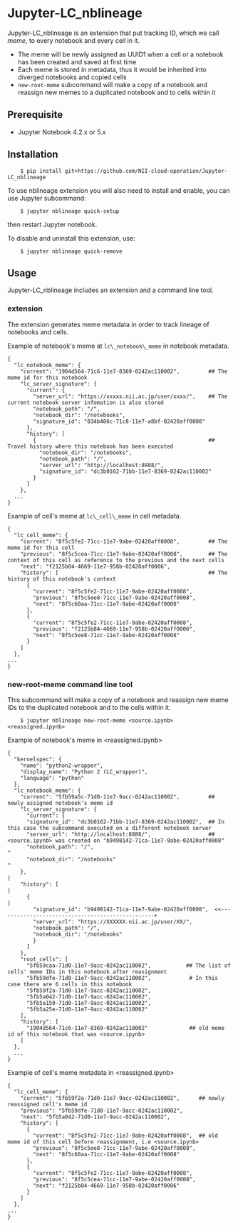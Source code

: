 # Jupyter-LC\_nblineage

Jupyter-LC\_nblineage is an extension that put tracking ID, which we call *meme*, to every notebook and every cell in it.
* The meme will be newly assigned as UUID1 when a cell or a notebook has been created and saved at first time
* Each meme is stored in metadata, thus it would be inherited into diverged notebooks and copied cells
* `new-root-meme` subcommand will make a copy of a notebook and reassign new memes to a duplicated notebook and to cells within it 

## Prerequisite

* Jupyter Notebook 4.2.x or 5.x

## Installation

        $ pip install git+https://github.com/NII-cloud-operation/Jupyter-LC_nblineage

To use nblineage extension you will also need to install and enable, you can use Jupyter subcommand:

        $ jupyter nblineage quick-setup

then restart Jupyter notebook.

To disable and uninstall this extension, use:

        $ jupyter nblineage quick-remove

## Usage

Jupyter-LC\_nblineage includes an extension and a command line tool.

### extension

The extension generates meme metadata in order to track lineage of notebooks and cells.

Example of notebook's meme at `lc\_notebook\_meme` in notebook metadata.

```
{
  "lc_notebook_meme": {
    "current": "1904d564-71c6-11e7-8369-0242ac110002",         ## The meme id for this notebook
    "lc_server_signature": {
      "current": {
        "server_url": "https://xxxxx.nii.ac.jp/user/xxxx/",    ## The current notebook server infomation is also stored
        "notebook_path": "/",
        "notebook_dir": "/notebooks",
        "signature_id": "034b406c-71c8-11e7-a8bf-02420aff0008"
      },
      "history": [
        {                                                      ## Travel history where this notebook has been executed
          "notebook_dir": "/notebooks",
          "notebook_path": "/",
          "server_url": "http://localhost:8888/",
          "signature_id": "dc3b0162-71bb-11e7-8369-0242ac110002"
        }
      ]
    },
  ...
}
```

Example of cell's meme at `lc\_cell\_meme` in cell metadata.

```
{
  "lc_cell_meme": {
    "current": "8f5c5fe2-71cc-11e7-9abe-02420aff0008",         ## The meme id for this cell
    "previous": "8f5c5cea-71cc-11e7-9abe-02420aff0008",        ## The context of this cell as reference to the previous and the next cells
    "next": "f2125b84-4669-11e7-958b-02420aff0006",
    "history": [                                               ## The history of this notebook's context
      {
        "current": "8f5c5fe2-71cc-11e7-9abe-02420aff0008",
        "previous": "8f5c5ee8-71cc-11e7-9abe-02420aff0008",
        "next": "8f5c60aa-71cc-11e7-9abe-02420aff0008"
      },
      {
        "current": "8f5c5fe2-71cc-11e7-9abe-02420aff0008",
        "previous": "f2125b84-4669-11e7-958b-02420aff0006",
        "next": "8f5c5ee8-71cc-11e7-9abe-02420aff0008"
      }
    ]
  },
...
}
```

### new-root-meme command line tool

This subcommand will make a copy of a notebook and reassign new meme IDs to the duplicated notebook and to the cells within it.

        $ jupyter nblineage new-root-meme <source.ipynb> <reassigned.ipynb>

Example of notebook's meme in <reassigned.ipynb>

```
{
  "kernelspec": {
    "name": "python2-wrapper",
    "display_name": "Python 2 (LC_wrapper)",
    "language": "python"
  },
  "lc_notebook_meme": {
    "current": "5fb59a5c-71d0-11e7-9acc-0242ac110002",         ## newly assigned notebook's meme id
    "lc_server_signature": {
      "current": {
      "signature_id": "dc3b0162-71bb-11e7-8369-0242ac110002",  ## In this case the subcommand executed on a different notebook server
      "server_url": "http://localhost:8888/",                  ##   <source.ipynb> was created on "b9498142-71ca-11e7-9abe-02420aff0008"
      "notebook_path": "/",                                                                                         ^
      "notebook_dir": "/notebooks"                                                                                  ^
    },                                                                                                              |
    "history": [                                                                                                    |
      {                                                                                                             |
        "signature_id": "b9498142-71ca-11e7-9abe-02420aff0008",  <<-------------------------------------------------+
        "server_url": "https://XXXXXX.nii.ac.jp/user/XX/",
        "notebook_path": "/",
        "notebook_dir": "/notebooks"
        }
      ]
    },
    "root_cells": [
      "5fb59caa-71d0-11e7-9acc-0242ac110002",           ## The list of cells' meme IDs in this notebook after reasignment
      "5fb59dfe-71d0-11e7-9acc-0242ac110002",            # In this case there are 6 cells in this notebook
      "5fb59f2a-71d0-11e7-9acc-0242ac110002",
      "5fb5a042-71d0-11e7-9acc-0242ac110002",
      "5fb5a150-71d0-11e7-9acc-0242ac110002",
      "5fb5a25e-71d0-11e7-9acc-0242ac110002"
    ],
    "history": [
      "1904d564-71c6-11e7-8369-0242ac110002"             ## old meme id of this notebook that was <source.ipynb>
    ]
  },
  ...
}
```

Example of cell's meme metadata in <reassigned.ipynb>

```
{
  "lc_cell_meme": {
    "current": "5fb59f2a-71d0-11e7-9acc-0242ac110002",      ## newly reassigned cell's meme id
    "previous": "5fb59dfe-71d0-11e7-9acc-0242ac110002",
    "next": "5fb5a042-71d0-11e7-9acc-0242ac110002",
    "history": [
      {
        "current": "8f5c5fe2-71cc-11e7-9abe-02420aff0008",  ## old meme id of this cell before reassignment, i.e <source.ipynb>
        "previous": "8f5c5ee8-71cc-11e7-9abe-02420aff0008",
        "next": "8f5c60aa-71cc-11e7-9abe-02420aff0008"
      },
      {
        "current": "8f5c5fe2-71cc-11e7-9abe-02420aff0008",
        "previous": "8f5c5cea-71cc-11e7-9abe-02420aff0008",
        "next": "f2125b84-4669-11e7-958b-02420aff0006"
      }
    ]
  },
... 
}
```
